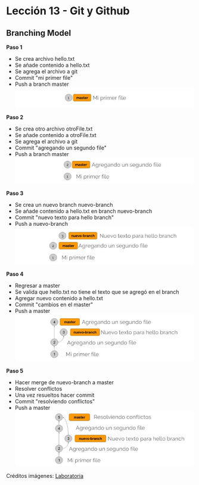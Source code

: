 # Lección 13 - Git y Github
## Branching Model

**Paso 1** 

* Se crea archivo hello.txt
* Se añade contenido a hello.txt
* Se agrega el archivo a git
* Commit "mi primer file"
* Push a branch master
![alt text](https://github.com/PaulaPonce/branch-merge/blob/master/docs/paso1.JPG)

**Paso 2**

* Se crea otro archivo otroFile.txt
* Se añade contenido a otroFile.txt
* Se agrega el archivo a git
* Commit "agregando un segundo file"
* Push a branch master
![alt text](https://github.com/PaulaPonce/branch-merge/blob/master/docs/paso2.JPG)

**Paso 3** 

* Se crea un nuevo branch nuevo-branch
* Se añade contenido a hello.txt en branch nuevo-branch
* Commit "nuevo texto para hello branch"
* Push a nuevo-branch
![alt text](https://github.com/PaulaPonce/branch-merge/blob/master/docs/paso3.JPG)

**Paso 4**

* Regresar a master
* Se valida que hello.txt no tiene el texto que se agregó en el branch
* Agregar nuevo contenido a hello.txt
* Commit "cambios en el master"
* Push a master
![alt text](https://github.com/PaulaPonce/branch-merge/blob/master/docs/paso4.JPG)

**Paso 5**

* Hacer merge de nuevo-branch a master
* Resolver conflictos
* Una vez resueltos hacer commit
* Commit "resolviendo conflictos"
* Push a master
![alt text](https://github.com/PaulaPonce/branch-merge/blob/master/docs/paso5.JPG)


Créditos imágenes: [Laboratoria](http://capitan-dev.laboratoria.la/tracks/2/courses/14/units/34/lessons/113/pages/764)
